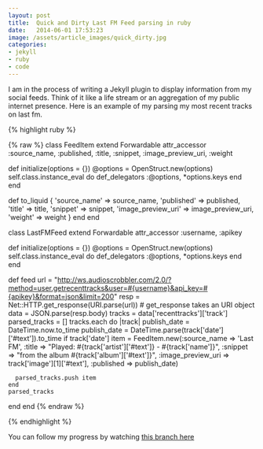 ```yaml
---
layout: post
title:  Quick and Dirty Last FM Feed parsing in ruby
date:   2014-06-01 17:53:23
image: /assets/article_images/quick_dirty.jpg
categories:
- jekyll
- ruby
- code
---
```

I am in the process of writing a Jekyll plugin to display information from my social feeds.
Think of it like a life stream or an aggregation of my public internet presence.
Here is an example of my parsing my most recent tracks on last fm.

{% highlight ruby %}

{% raw %}
class FeedItem
  extend Forwardable
  attr_accessor :source_name, :published, :title, :snippet, :image_preview_uri, :weight

  def initialize(options = {})
    @options = OpenStruct.new(options)
    self.class.instance_eval do
      def_delegators :@options, *options.keys
    end
  end

  def to_liquid
    {
      'source_name'    =>    source_name,
      'published' =>          published,
      'title'       =>     title,
      'snippet'     =>       snippet,
      'image_preview_uri' => image_preview_uri,
      'weight'       =>     weight
    }
  end
end

class LastFMFeed
  extend Forwardable
  attr_accessor :username, :apikey

  def initialize(options = {})
    @options = OpenStruct.new(options)
    self.class.instance_eval do
      def_delegators :@options, *options.keys
    end
  end

  def feed
    url = "http://ws.audioscrobbler.com/2.0/?method=user.getrecenttracks&user=#{username}&api_key=#{apikey}&format=json&limit=200"
    resp = Net::HTTP.get_response(URI.parse(url)) # get_response takes an URI object
    data = JSON.parse(resp.body)
    tracks = data['recenttracks']['track']
    parsed_tracks = []
    tracks.each do |track|
      publish_date = DateTime.now.to_time
      publish_date = DateTime.parse(track['date']['#text']).to_time if track['date']
      item = FeedItem.new(:source_name        => 'Last FM',
                          :title              => "Played: #{track['artist']['#text']} - #{track['name']}",
                          :snippet            =>  "from the album #{track['album']['#text']}",
                          :image_preview_uri  => track['image'][1]['#text'],
                          :published          => publish_date)

      parsed_tracks.push item
    end
    parsed_tracks
  end
end
{% endraw %}

{% endhighlight %}

You can follow my progress by watching [this branch here](https://github.com/usbsnowcrash/usbsnowcrash.github.io/tree/superfeed_plugin)

